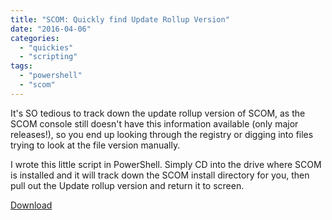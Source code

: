 ```yaml
---
title: "SCOM: Quickly find Update Rollup Version"
date: "2016-04-06"
categories: 
  - "quickies"
  - "scripting"
tags: 
  - "powershell"
  - "scom"
---
```


It's SO tedious to track down the update rollup version of SCOM, as the SCOM console still doesn't have this information available (only major releases!), so you end up looking through the registry or digging into files trying to look at the file version manually.

I wrote this little script in PowerShell. Simply CD into the drive where SCOM is installed and it will track down the SCOM install directory for you, then pull out the Update rollup version and return it to screen.

[Download](https://gist.github.com/1RedOne/3e1599cb78e893cec9c374f985d4ccbd)
